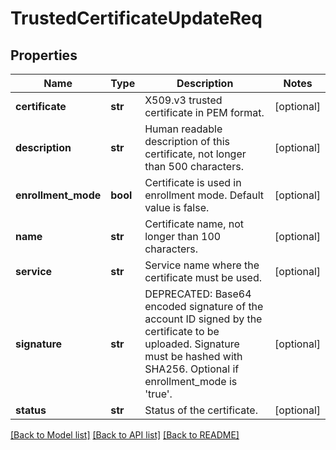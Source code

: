 # TrustedCertificateUpdateReq

## Properties
Name | Type | Description | Notes
------------ | ------------- | ------------- | -------------
**certificate** | **str** | X509.v3 trusted certificate in PEM format. | [optional] 
**description** | **str** | Human readable description of this certificate, not longer than 500 characters. | [optional] 
**enrollment_mode** | **bool** | Certificate is used in enrollment mode. Default value is false. | [optional] 
**name** | **str** | Certificate name, not longer than 100 characters. | [optional] 
**service** | **str** | Service name where the certificate must be used. | [optional] 
**signature** | **str** | DEPRECATED: Base64 encoded signature of the account ID signed by the certificate to be uploaded. Signature must be hashed with SHA256. Optional if enrollment_mode is &#39;true&#39;. | [optional] 
**status** | **str** | Status of the certificate. | [optional] 

[[Back to Model list]](../README.md#documentation-for-models) [[Back to API list]](../README.md#documentation-for-api-endpoints) [[Back to README]](../README.md)


